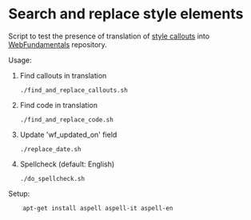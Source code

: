 # Search and replace style elements

Script to test the presence of translation of [style
callouts](https://developers.google.com/web/resources/style-guide#callouts)
into [WebFundamentals](https://github.com/google/WebFundamentals) 
repository.


Usage:

 1. Find callouts in translation

        ./find_and_replace_callouts.sh


 1. Find code in translation

        ./find_and_replace_code.sh


 1. Update 'wf_updated_on' field

        ./replace_date.sh


 1. Spellcheck (default: English)

        ./do_spellcheck.sh

Setup:

        apt-get install aspell aspell-it aspell-en

